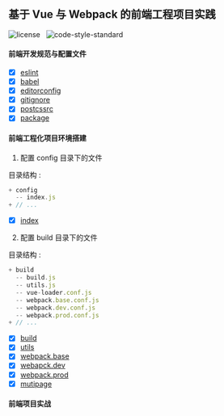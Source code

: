 ## 基于 Vue 与 Webpack 的前端工程项目实践

![license](https://img.shields.io/github/license/mashape/apistatus.svg?maxAge=2592000) &nbsp; ![code-style-standard](https://img.shields.io/badge/code%20style-standard-brightgreen.svg)
#### 前端开发规范与配置文件

* [x] [eslint](./handout/basic/eslint.md)
* [x] [babel](./handout/basic/babel.md)
* [x] [editorconfig](./handout/basic/editorconfig.md)
* [x] [gitignore](./handout/basic/gitignore.md)
* [x] [postcssrc](./handout/basic/postcssrc.md)
* [x] [package](./handout/basic/package.md)

#### 前端工程化项目环境搭建

1. 配置 config 目录下的文件

目录结构 : 

```js
+ config
  -- index.js
+ // ...
```

- [x] [index](./handout/env/config.md)

2. 配置 build 目录下的文件

目录结构 : 

```js
+ build
  -- build.js
  -- utils.js
  -- vue-loader.conf.js
  -- webpack.base.conf.js
  -- webpack.dev.conf.js
  -- webpack.prod.conf.js
+ // ...
```

* [x] [build](./handout/env/build.md)
* [x] [utils](./handout/env/utils.md)
* [x] [webpack.base](./handout/env/base.md)
* [x] [webapck.dev](./handout/env/dev.md)
* [x] [webpack.prod](./handout/env/prod.md)
* [x] [mutipage](./handout/env/mutipage.md)

#### 前端项目实战



